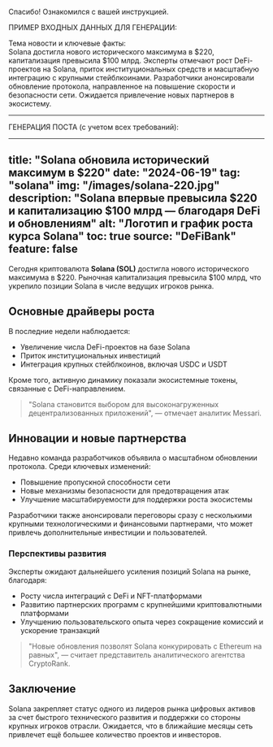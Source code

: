 Спасибо! Ознакомился с вашей инструкцией.

ПРИМЕР ВХОДНЫХ ДАННЫХ ДЛЯ ГЕНЕРАЦИИ:

Тема новости и ключевые факты:  
Solana достигла нового исторического максимума в $220, капитализация превысила $100 млрд. Эксперты отмечают рост DeFi-проектов на Solana, приток институциональных средств и масштабную интеграцию с крупными стейблкоинами. Разработчики анонсировали обновление протокола, направленное на повышение скорости и безопасности сети. Ожидается привлечение новых партнеров в экосистему.

---

ГЕНЕРАЦИЯ ПОСТА (с учетом всех требований):

---
title: "Solana обновила исторический максимум в $220"
date: "2024-06-19"
tag: "solana"
img: "/images/solana-220.jpg"
description: "Solana впервые превысила $220 и капитализацию $100 млрд — благодаря DeFi и обновлениям"
alt: "Логотип и график роста курса Solana"
toc: true
source: "DeFiBank"
feature: false
---

Сегодня криптовалюта **Solana (SOL)** достигла нового исторического максимума в $220. Рыночная капитализация превысила $100 млрд, что укрепило позиции Solana в числе ведущих игроков рынка.

## Основные драйверы роста

В последние недели наблюдается:

- Увеличение числа DeFi-проектов на базе Solana
- Приток институциональных инвестиций
- Интеграция крупных стейблкоинов, включая USDC и USDT

Кроме того, активную динамику показали экосистемные токены, связанные с DeFi-направлением.

> "Solana становится выбором для высоконагруженных децентрализованных приложений", — отмечает аналитик Messari.

## Инновации и новые партнерства

Недавно команда разработчиков объявила о масштабном обновлении протокола. Среди ключевых изменений:

- Повышение пропускной способности сети
- Новые механизмы безопасности для предотвращения атак
- Улучшение масштабируемости для поддержки роста экосистемы

Разработчики также анонсировали переговоры сразу с несколькими крупными технологическими и финансовыми партнерами, что может привлечь дополнительные инвестиции и пользователей.

### Перспективы развития

Эксперты ожидают дальнейшего усиления позиций Solana на рынке, благодаря:

- Росту числа интеграций с DeFi и NFT-платформами
- Развитию партнерских программ с крупнейшими криптовалютными платформами
- Улучшению пользовательского опыта через сокращение комиссий и ускорение транзакций

> "Новые обновления позволят Solana конкурировать с Ethereum на равных", — считает представитель аналитического агентства CryptoRank.

## Заключение

Solana закрепляет статус одного из лидеров рынка цифровых активов за счет быстрого технического развития и поддержки со стороны крупных игроков отрасли. Ожидается, что в ближайшие месяцы сеть привлечет ещё большее количество проектов и инвесторов.